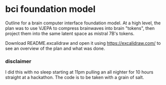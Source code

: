 # bci foundation model

Outline for a brain computer interface foundation model. At a high level, the plan was to use VJEPA to compress brainwaves into brain "tokens", then project them into the same latent space as mistral 7B's tokens.

Download README.excalidraw and open it using https://excalidraw.com/ to see an overview of the plan and what was done.

### disclaimer

I did this with no sleep starting at 11pm pulling an all nighter for 10 hours straight at a hackathon. The code is to be taken with a grain of salt.
